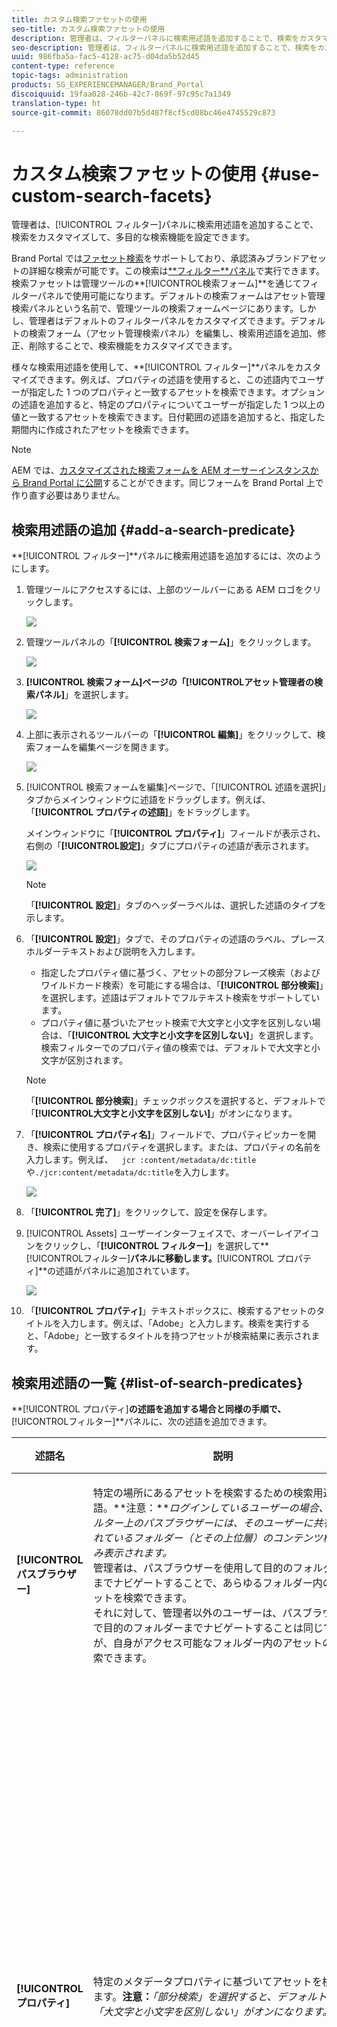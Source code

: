 ```yaml
---
title: カスタム検索ファセットの使用
seo-title: カスタム検索ファセットの使用
description: 管理者は、フィルターパネルに検索用述語を追加することで、検索をカスタマイズして、多目的な検索機能を設定できます。
seo-description: 管理者は、フィルターパネルに検索用述語を追加することで、検索をカスタマイズして、多目的な検索機能を設定できます。
uuid: 986fba5a-fac5-4128-ac75-d04da5b52d45
content-type: reference
topic-tags: administration
products: SG_EXPERIENCEMANAGER/Brand_Portal
discoiquuid: 19faa028-246b-42c7-869f-97c95c7a1349
translation-type: ht
source-git-commit: 86078dd07b5d487f8cf5cd08bc46e4745529c873

---
```



# カスタム検索ファセットの使用 {#use-custom-search-facets}

管理者は、[!UICONTROL フィルター]パネルに検索用述語を追加することで、検索をカスタマイズして、多目的な検索機能を設定できます。

Brand Portal では[ファセット検索](../using/brand-portal-searching.md#search-using-facets-in-filters-panel)をサポートしており、承認済みブランドアセットの詳細な検索が可能です。この検索は[**フィルター&#x200B;**パネル](../using/brand-portal-searching.md#search-using-facets-in-filters-panel)で実行できます。検索ファセットは管理ツールの**[!UICONTROL &#x200B;検索フォーム]**を通じてフィルターパネルで使用可能になります。デフォルトの検索フォームはアセット管理検索パネルという名前で、管理ツールの検索フォームページにあります。しかし、管理者はデフォルトのフィルターパネルをカスタマイズできます。デフォルトの検索フォーム（アセット管理検索パネル）を編集し、検索用述語を追加、修正、削除することで、検索機能をカスタマイズできます。

様々な検索用述語を使用して、**[!UICONTROL フィルター]**パネルをカスタマイズできます。例えば、プロパティの述語を使用すると、この述語内でユーザーが指定した 1 つのプロパティと一致するアセットを検索できます。オプションの述語を追加すると、特定のプロパティについてユーザーが指定した 1 つ以上の値と一致するアセットを検索できます。日付範囲の述語を追加すると、指定した期間内に作成されたアセットを検索できます。

>[!NOTE]
>
>AEM では、[カスタマイズされた検索フォームを AEM オーサーインスタンスから Brand Portal に公開](../using/publish-schema-search-facets-presets.md#publish-search-facets-to-brand-portal)することができます。同じフォームを Brand Portal 上で作り直す必要はありません。

## 検索用述語の追加 {#add-a-search-predicate}

**[!UICONTROL フィルター]**パネルに検索用述語を追加するには、次のようにします。

1. 管理ツールにアクセスするには、上部のツールバーにある AEM ロゴをクリックします。

   ![](assets/aemlogo.png)

1. 管理ツールパネルの「**[!UICONTROL 検索フォーム]**」をクリックします。

   ![](assets/navigation-panel-1.png)

1. **[!UICONTROL 検索フォーム]**ページの「**[!UICONTROL &#x200B;アセット管理者の検索パネル]**」を選択します。

   ![](assets/search-forms-page.png)

1. 上部に表示されるツールバーの「**[!UICONTROL 編集]**」をクリックして、検索フォームを編集ページを開きます。

   ![](assets/edit-search-form-1.png)

1. [!UICONTROL 検索フォームを編集]ページで、「[!UICONTROL 述語を選択]」タブからメインウィンドウに述語をドラッグします。例えば、「**[!UICONTROL プロパティの述語]**」をドラッグします。

   メインウィンドウに「**[!UICONTROL プロパティ]**」フィールドが表示され、右側の「**[!UICONTROL &#x200B;設定]**」タブにプロパティの述語が表示されます。

   ![](assets/partial-prop-predicate.png)

   >[!NOTE]
   >
   >「**[!UICONTROL 設定]**」タブのヘッダーラベルは、選択した述語のタイプを示します。

1. 「**[!UICONTROL 設定]**」タブで、そのプロパティの述語のラベル、プレースホルダーテキストおよび説明を入力します。

   * 指定したプロパティ値に基づく、アセットの部分フレーズ検索（およびワイルドカード検索）を可能にする場合は、「**[!UICONTROL 部分検索]**」を選択します。述語はデフォルトでフルテキスト検索をサポートしています。
   * プロパティ値に基づいたアセット検索で大文字と小文字を区別しない場合は、「**[!UICONTROL 大文字と小文字を区別しない]**」を選択します。検索フィルターでのプロパティ値の検索では、デフォルトで大文字と小文字が区別されます。
   >[!NOTE]
   >
   >「**[!UICONTROL 部分検索]**」チェックボックスを選択すると、デフォルトで「**[!UICONTROL &#x200B;大文字と小文字を区別しない]**」がオンになります。

1. 「**[!UICONTROL プロパティ名]**」フィールドで、プロパティピッカーを開き、検索に使用するプロパティを選択します。または、プロパティの名前を入力します。例えば、`  jcr :content/metadata/dc:title`や`./jcr:content/metadata/dc:title`を入力します。

   ![](assets/title-prop.png)

1. 「**[!UICONTROL 完了]**」をクリックして、設定を保存します。
1. [!UICONTROL Assets] ユーザーインターフェイスで、オーバーレイアイコンをクリックし、「**[!UICONTROL フィルター]**」を選択して**[!UICONTROL &#x200B;フィルター]**パネルに移動します。**[!UICONTROL プロパティ]**の述語がパネルに追加されています。

   ![](assets/property-filter-panel.png)

1. 「**[!UICONTROL プロパティ]**」テキストボックスに、検索するアセットのタイトルを入力します。例えば、「Adobe」と入力します。検索を実行すると、「Adobe」と一致するタイトルを持つアセットが検索結果に表示されます。

## 検索用述語の一覧 {#list-of-search-predicates}

**[!UICONTROL プロパティ]**の述語を追加する場合と同様の手順で、**[!UICONTROL &#x200B;フィルター]**パネルに、次の述語を追加できます。

| **述語名** | **説明** | **プロパティ** |
|-------|-------|----------|
| **[!UICONTROL パスブラウザー]** | 特定の場所にあるアセットを検索するための検索用述語。**注意：***ログインしているユーザーの場合、フィルター上のパスブラウザーには、そのユーザーに共有されているフォルダー（とその上位層）のコンテンツ構造のみ表示されます。*<br>管理者は、パスブラウザーを使用して目的のフォルダーまでナビゲートすることで、あらゆるフォルダー内のアセットを検索できます。<br>それに対して、管理者以外のユーザーは、パスブラウザーで目的のフォルダーまでナビゲートすることは同じですが、自身がアクセス可能なフォルダー内のアセットのみ検索できます。 | <ul><li>フィールドラベル</li><li>パス</li><li>説明</li></ul> |
| **[!UICONTROL プロパティ]** | 特定のメタデータプロパティに基づいてアセットを検索します。**注意：***「部分検索」を選択すると、デフォルトで「大文字と小文字を区別しない」がオンになります。* | <ul><li>フィールドラベル</li><li>プレースホルダー</li><li>プロパティ名</li><li>部分検索</li><li>大文字と小文字を区別しない</li><li> 説明</li></ul> |
| **[!UICONTROL 複数値プロパティ]** | プロパティの述語と似ていますが、複数の入力値を区切り文字（デフォルトはコンマ [,]）で区切って使用でき、いずれかの入力値と一致するアセットが結果に返されます。 | <ul><li>フィールドラベル</li><li>プレースホルダー</li><li>プロパティ名</li><li>区切り文字のサポート</li><li>大文字と小文字を区別しない</li><li>説明</li></ul> |
| **[!UICONTROL タグ]** | タグに基づいてアセットを検索するための検索用述語。「パス」プロパティを設定して、「タグ」リストに様々なタグを表示できます。注意：パスにテナント情報が含まれていない（例：[!UICONTROL `/etc/tags/<custom_tag_namespace>`]）検索フォームを AEM から公開する場合、管理者は、パス値（例：[!UICONTROL `/etc/tags/mac/<tenant_id>/<custom_tag_namespace>`]）を変更しなければならないことがあります。 | <ul><li>フィールドラベル</li><li>プロパティ名</li><li>パス</li><li>説明</li></ul> |
| **[!UICONTROL パス]** | 特定の場所にあるアセットを検索するための検索用述語。 | <ul><li>フィールドラベル</li><li>パス</li><li>説明</li></ul> |  |
| **[!UICONTROL 相対的な日付]** | アセットの相対的な作成日に基づいてアセットを検索するための検索用述語。 | <ul><li>フィールドラベル</li><li>プロパティ名</li><li>相対的な日付</li></ul> |
| **[!UICONTROL 範囲]** | 指定したプロパティ値の範囲内に含まれるアセットを検索するための検索用述語。フィルターパネルで、範囲の最小プロパティ値と最大プロパティ値を指定できます。 | <ul><li>フィールドラベル</li><li>プロパティ名</li><li>説明</li></ul> |
| **[!UICONTROL 日付の範囲]** | 指定した日付プロパティの範囲内で作成されたアセットを検索するための検索用述語。フィルターパネルで、開始日と終了日を指定できます。 | <ul><li>フィールドラベル</li><li>プレースホルダー</li><li>プロパティ名</li><li>範囲テキスト (開始)</li><li>範囲テキスト (終了)</li><li>説明</li></ul> |
| **[!UICONTROL 日付]** | 日付プロパティに基づいて、スライダーを使用してアセットを検索するための検索用述語。 | <ul><li>フィールドラベル</li><li>プロパティ名</li><li>説明</li></ul> |
| **[!UICONTROL ファイルサイズ]** | サイズに基づいてアセットを検索するための検索用述語。 | <ul><li>フィールドラベル</li><li>プロパティ名</li><li>パス</li><li>説明</li></ul> |
| **[!UICONTROL 最終変更アセット]** | 最終変更日に基づいてアセットを検索するための検索用述語。 | <ul><li>フィールドラベル</li><li>プロパティ名</li><li>説明</li></ul> |
| **[!UICONTROL 承認ステータス]** | 承認メタデータプロパティに基づいてアセットを検索するための検索用述語。デフォルトのプロパティ名は **dam:status** です。 | <ul><li>フィールドラベル</li><li>プロパティ名</li><li>説明</li></ul> |
| **[!UICONTROL チェックアウトステータス]** | アセットが AEM Assets から公開されたときのチェックアウトステータスに基づいてアセットを検索するための検索用述語。 | <ul><li>フィールドラベル</li><li>プロパティ名</li><li>説明</li></ul> |
| **[!UICONTROL チェックアウト実行者]** | アセットをチェックアウトしたユーザーに基づいてアセットを検索するための検索用述語。 | <ul><li>フィールドラベル</li><li>プロパティ名</li><li>説明</li></ul> |
| **[!UICONTROL 有効期限ステータス]** | 有効期限ステータスに基づいてアセットを検索するための検索用述語。 | <ul><li>フィールドラベル</li><li>プロパティ名</li><li>説明</li></ul> |
| **[!UICONTROL コレクションのメンバー]** | アセットがコレクションの一部であるかどうかに基づいてアセットを検索するための検索用述語。 | 説明 |
| **[!UICONTROL 非表示]** | この述語は、エンドユーザーには明示的に表示されません。これは、一般的に検索結果のタイプを **dam:Asset** に制限するための非表示制約に使用されます。 | <ul><li>フィールドラベル</li><li>プロパティ名</li><li>説明</li></ul> |

>[!NOTE]
>
>「**[!UICONTROL オプションの述語]**」、「**[!UICONTROL &#x200B;公開ステータスの述語]**」および「**[!UICONTROL 評価の述語]**」を使用しないでください。これらの述語は Brand Portal では機能しません。

## 検索用述語の削除 {#delete-a-search-predicate}

検索用述語を削除するには、次の手順に従います。

1. アドビロゴをクリックして、管理ツールにアクセスします。

   ![](assets/aemlogo.png)

1. 管理ツールパネルの「**[!UICONTROL 検索フォーム]**」をクリックします。

   ![](assets/navigation-panel-2.png)

1. **[!UICONTROL 検索フォーム]**ページの「**[!UICONTROL &#x200B;アセット管理者の検索パネル]**」を選択します。

   ![](assets/search-forms-page.png)

1. 上部に表示されるツールバーの「**[!UICONTROL 編集]**」をクリックして、検索フォームを編集ページを開きます。

   ![](assets/edit-search-form-2.png)

1. [!UICONTROL 検索フォームを編集]ページで、削除する述語をメインウィンドウから選択します。例えば、「**[!UICONTROL プロパティの述語]**」を選択します。

   右側の「**[!UICONTROL 設定]**」タブに、「プロパティの述語」に関するフィールドが表示されます。

1. プロパティの述語を削除するには、ごみ箱アイコンをクリックします。**[!UICONTROL フィールドを削除]**ダイアログボックスで、「**[!UICONTROL &#x200B;削除]**」をクリックして、削除することを確認します。

   メインウィンドウから「**[!UICONTROL プロパティの述語]**」フィールドが削除され、「**[!UICONTROL &#x200B;設定]**」タブが空になります。

   ![](assets/search-form-delete-predicate.png)

1. 変更を保存するには、ツールバーの「**[!UICONTROL 完了]**」をクリックします。
1. **[!UICONTROL Assets]**ユーザーインターフェイスで、オーバーレイアイコンをクリックし、「**[!UICONTROL &#x200B;フィルター]**」を選択して&#x200B;**[!UICONTROL フィルター]**パネルに移動します。指定した**[!UICONTROL &#x200B;プロパティ]**の述語が、パネルから削除されています。

   ![](assets/property-predicate-removed.png)

